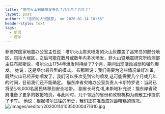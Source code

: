 ```yaml
---
title: "塔尔火山到底喷发多久？几个月？几年？"
layout: post
author: "「念旧的人很狼狈」 on 2020-01-14 10:36"
header-style: text
tags:
  - 新闻
  - 塔尔
---
```


菲律宾国家地震办公室主任说：塔尔火山周末喷发的火山灰覆盖了吕宋岛的部分地区，包括大岷区，之后可能在数月或数年内多次喷发，菲火山暨地震研究所检测部主任布那斯说，塔尔火山1754年爆发时持续了7个月，期间出现活动减弱和强烈爆发。
她说：这是塔尔最典型的模式。
布那斯说：我们需要为这些情况做好准备，既然火山已经开始喷发了，我们可以多次见到它的喷发,这可能需要几个月或几年的时间，目前我们还不能确定。
描东岸省灾难办公室负责人卡斯特罗说：当局已将至少8,000名居民转移到安全地带。
副省长马克‧礼未斯地补充说：描东岸省政府准备了更多的救援物资，与此同时，几个邻近的省份和政府机构为疏散工作提供了卡车。
他说：根据塔尔过往的历史，我们正在准备应对最糟糕的情况。
<img src="http://images.feileyuan.com/images/ueditor/2020011410350000471610.jpg" title="/images/ueditor/2020011410350000471610.jpg" alt="/images/ueditor/2020011410350000471610.jpg">
<input type="hidden" value="菲乐园提供">

